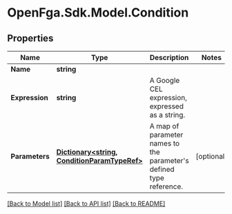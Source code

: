 # OpenFga.Sdk.Model.Condition

## Properties

Name | Type | Description | Notes
------------ | ------------- | ------------- | -------------
**Name** | **string** |  | 
**Expression** | **string** | A Google CEL expression, expressed as a string. | 
**Parameters** | [**Dictionary&lt;string, ConditionParamTypeRef&gt;**](ConditionParamTypeRef.md) | A map of parameter names to the parameter&#39;s defined type reference. | [optional] 

[[Back to Model list]](../README.md#models) [[Back to API list]](../README.md#api-endpoints) [[Back to README]](../README.md)

